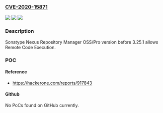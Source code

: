### [CVE-2020-15871](https://cve.mitre.org/cgi-bin/cvename.cgi?name=CVE-2020-15871)
![](https://img.shields.io/static/v1?label=Product&message=n%2Fa&color=blue)
![](https://img.shields.io/static/v1?label=Version&message=n%2Fa&color=blue)
![](https://img.shields.io/static/v1?label=Vulnerability&message=n%2Fa&color=brighgreen)

### Description

Sonatype Nexus Repository Manager OSS/Pro version before 3.25.1 allows Remote Code Execution.

### POC

#### Reference
- https://hackerone.com/reports/917843

#### Github
No PoCs found on GitHub currently.

